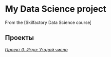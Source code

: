 # My Data Science project
From the [Skilfactory Data Science course]

## Проекты

*[Проект 0. Игра: Угадай число](https://github.com/Andrejjtrkhin/DS/tree/main/project_0)*